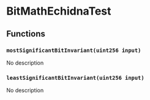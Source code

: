 # BitMathEchidnaTest





## Functions

### `mostSignificantBitInvariant(uint256 input)`
No description


### `leastSignificantBitInvariant(uint256 input)`
No description






